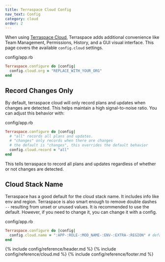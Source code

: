 ```yaml
---
title: Terraspace Cloud Config
nav_text: Config
category: cloud
order: 2
---
```


When using [Terraspace Cloud](https://app.terraspace.cloud/), Terraspace adds additional convenience like Team Management, Permissions, History, and a GUI visual interface. This page covers the available `config.cloud` settings.

config/app.rb

```ruby
Terraspace.configure do |config|
  config.cloud.org = "REPLACE_WITH_YOUR_ORG"
end
```

## Record Changes Only

By default, terraspace cloud will only record plans and updates when changes are detected. This helps maintain a high signal-to-noise ratio.  You can adjust this behavior with:

config/app.rb

```ruby
Terraspace.configure do |config|
  # "all" records all plans and updates.
  # "changes" only records when there are changes
  # the default is "changes", this overrides the default behavior
  config.cloud.record = "all"
end
```

This tells terraspace to record all plans and updates regardless of whether or not changes are detected.

## Cloud Stack Name

Terraspace has a good default for the cloud stack  name. It includes info like env and region. Terraspace is also smart enough to remove double dashes `--` resulting from unset or unused values.  It is recommended to use the default. However, if you need to change it, you can change it with a config.

config/app.rb

```ruby
Terraspace.configure do |config|
  config.cloud.name = ":APP-:ROLE-:MOD_NAME-:ENV-:EXTRA-:REGION" # default
end
```

{% include config/reference/header.md %}
{% include config/reference/cloud.md %}
{% include config/reference/footer.md %}
